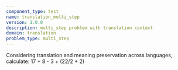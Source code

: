 ```yaml
---
component_type: test
name: translation_multi_step
version: 1.0.0
description: multi_step problem with translation context
domain: translation
problem_type: multi_step
---
```


Considering translation and meaning preservation across languages, calculate: 17 + 8 - 3 + (22/2 + 2)
